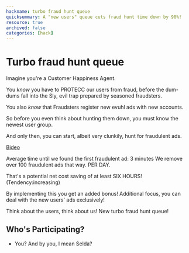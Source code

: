 ```yaml
---
hackname: turbo fraud hunt queue
quicksummary: A "new users" queue cuts fraud hunt time down by 90%!
resource: true
archived: false
categories: [hack]
---
```


# Turbo fraud hunt queue

Imagine you're a Customer Happiness Agent.

You *know* you have to PROTECC our users from fraud, before the dum-dums fall into the Sly, evil trap prepared by seasoned fraudsters. 

You also *know* that Fraudsters register new evuhl ads with new accounts. 

So before you even think about hunting them down, you must know the newest user group. 

And only then, you can start, albeit very clunkily, hunt for fraudulent ads. 

[Bideo](https://drive.google.com/file/d/1NYquhI38iCDnC5-Eg7TuobLWxWYxCGOd/view?usp=sharing)

Average time until we found the first fraudulent ad: 3 minutes
We remove over 100 fraudulent ads that way. PER DAY. 

That's a potential net cost saving of at least SIX HOURS! (Tendency:increasing)

By implementing this you get an added bonus! Additional focus, you can deal with the new users' ads exclusively! 

Think about the users, think about us! New turbo fraud hunt queue! 

## Who's Participating?

- You? And by you, I mean Selda?
